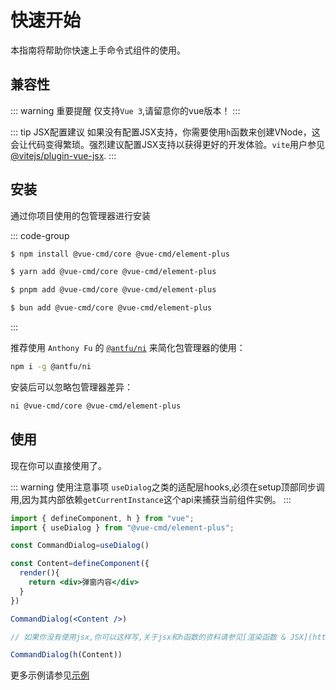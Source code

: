 # 快速开始

本指南将帮助你快速上手命令式组件的使用。

## 兼容性

::: warning 重要提醒
仅支持`Vue 3`,请留意你的vue版本！
:::

::: tip JSX配置建议
如果没有配置JSX支持，你需要使用`h`函数来创建VNode，这会让代码变得繁琐。强烈建议配置JSX支持以获得更好的开发体验。`vite`用户参见[@vitejs/plugin-vue-jsx](https://www.npmjs.com/package/@vitejs/plugin-vue-jsx).
:::

## 安装

通过你项目使用的包管理器进行安装

::: code-group

```bash [npm]
$ npm install @vue-cmd/core @vue-cmd/element-plus
```

```bash [yarn]
$ yarn add @vue-cmd/core @vue-cmd/element-plus
```

```bash [pnpm]
$ pnpm add @vue-cmd/core @vue-cmd/element-plus
```

```bash [bun]
$ bun add @vue-cmd/core @vue-cmd/element-plus
```

:::


推荐使用 `Anthony Fu` 的 [`@antfu/ni`](https://www.npmjs.com/package/@antfu/ni) 来简化包管理器的使用：

```bash
npm i -g @antfu/ni
```

安装后可以忽略包管理器差异：
```bash
ni @vue-cmd/core @vue-cmd/element-plus
```


## 使用

现在你可以直接使用了。

::: warning 使用注意事项
`useDialog`之类的适配层hooks,必须在setup顶部同步调用,因为其内部依赖`getCurrentInstance`这个api来捕获当前组件实例。
:::

```jsx
import { defineComponent, h } from "vue";
import { useDialog } from "@vue-cmd/element-plus";

const CommandDialog=useDialog()

const Content=defineComponent({
  render(){
    return <div>弹窗内容</div>
  }
})

CommandDialog(<Content />)

// 如果你没有使用jsx,你可以这样写,关于jsx和h函数的资料请参见[渲染函数 & JSX](https://vuejs.org/guide/extras/render-function.html#the-h-function)

CommandDialog(h(Content))
```

更多示例请参见[示例](../example/base.md)
